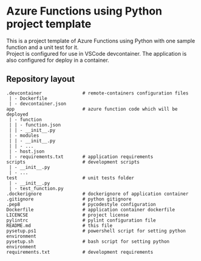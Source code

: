 # Azure Functions using Python project template

This is a project template of Azure Functions using Python with one
sample function and a unit test for it.\
Project is configured for use in VSCode devcontainer. The application
is also configured for deploy in a container.

## Repository layout

```
.devcontainer               # remote-containers configuration files
 | - Dockerfile
 | - devcontainer.json
app                         # azure function code which will be deployed
 | - function
 | | - function.json
 | | - __init__.py
 | - modules
 | | - __init__.py
 | | - ...
 | - host.json
 | - requirements.txt       # application requirements
scripts                     # development scripts
 | - __init__.py
 | - ...
test                        # unit tests folder
 | - __init__.py
 | - test_function.py
.dockerignore               # dockerignore of application container
.gitignore                  # python gitignore
.pep8                       # pycodestyle configuration
Dockerfile                  # application container dockerfile
LICENCSE                    # project license
pylintrc                    # pylint configuration file
README.md                   # this file
pysetup.ps1                 # powershell script for setting python environment
pysetup.sh                  # bash script for setting python environment
requirements.txt            # development requirements
